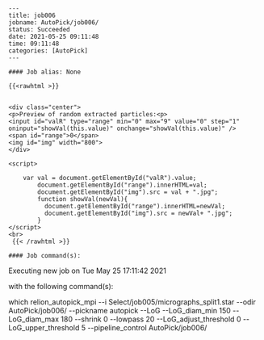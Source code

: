 
    ---
    title: job006
    jobname: AutoPick/job006/
    status: Succeeded
    date: 2021-05-25 09:11:48
    time: 09:11:48
    categories: [AutoPick]
    ---
    
    #### Job alias: None
    
    {{<rawhtml >}} 


    <div class="center">
    <p>Preview of random extracted particles:<p>
    <input id="valR" type="range" min="0" max="9" value="0" step="1" oninput="showVal(this.value)" onchange="showVal(this.value)" />
    <span id="range">0</span>
    <img id="img" width="800">
    </div>

    <script>

        var val = document.getElementById("valR").value;
            document.getElementById("range").innerHTML=val;
            document.getElementById("img").src = val + ".jpg";
            function showVal(newVal){
              document.getElementById("range").innerHTML=newVal;
              document.getElementById("img").src = newVal+ ".jpg";
            }
    </script>
    <br>
     {{< /rawhtml >}}
    
    #### Job command(s):
    
    
 
 Executing new job on Tue May 25 17:11:42 2021
 
 with the following command(s): 

which relion_autopick_mpi --i Select/job005/micrographs_split1.star --odir AutoPick/job006/ --pickname autopick --LoG  --LoG_diam_min 150 --LoG_diam_max 180 --shrink 0 --lowpass 20 --LoG_adjust_threshold 0 --LoG_upper_threshold 5  --pipeline_control AutoPick/job006/
 
 

    
